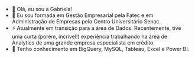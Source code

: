 - 👋 Olá, eu sou a Gabriela!
- 🌱 Eu sou formada em Gestão Empresarial pela Fatec e em Administração de Empresas pelo Centro Universitário Senac.
- ⚡ Atualmente em transição para a área de Dados. Recentemente, tive uma curta (porém, incrível!) experiência trabalhando na área de Analytics de uma grande empresa especialista em crédito. 
- 🌱 Tenho conhecimento em BigQuery, MySQL, Tableau, Excel e Power BI.
  
<!---
gabrielalimas/gabrielalimas is a ✨ special ✨ repository because its `README.md` (this file) appears on your GitHub profile.
You can click the Preview link to take a look at your changes.
--->

